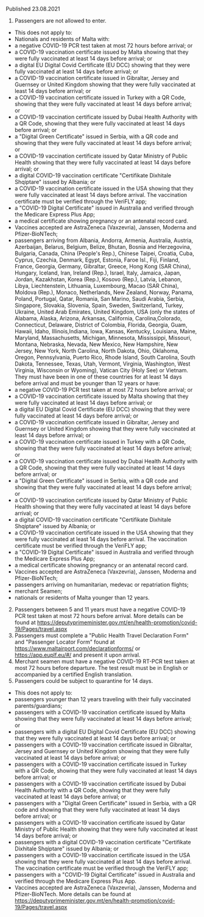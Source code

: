 Published 23.08.2021
1. Passengers are not allowed to enter.
- This does not apply to:
- Nationals and residents of Malta with:
- a negative COVID-19 PCR test taken at most 72 hours before arrival; or
- a COVID-19 vaccination certificate issued by Malta showing that they were fully vaccinated at least 14 days before arrival; or
- a digital EU Digital Covid Certificate (EU DCC) showing that they were fully vaccinated at least 14 days before arrival; or
- a COVID-19 vaccination certificate issued in Gibraltar, Jersey and Guernsey or United Kingdom showing that they were fully vaccinated at least 14 days before arrival; or
- a COVID-19 vaccination certificate issued in Turkey with a QR Code, showing that they were fully vaccinated at least 14 days before arrival; or
- a COVID-19 vaccination certificate issued by Dubai Health Authority with a QR Code, showing that they were fully vaccinated at least 14 days before arrival; or
- a "Digital Green Certificate" issued in Serbia, with a QR code and showing that they were fully vaccinated at least 14 days before arrival; or
- a COVID-19 vaccination certificate issued by Qatar Ministry of Public Health showing that they were fully vaccinated at least 14 days before arrival; or
- a digital COVID-19 vaccination certificate "Certifikate Dixhitale Shqiptare" issued by Albania; or
- a COVID-19 vaccination certificate issued in the USA showing that they were fully vaccinated at least 14 days before arrival. The vaccination certificate must be verified through the VeriFLY app;
- a "COVID-19 Digital Certificate" issued in Australia and verified through the Medicare Express Plus App;
- a medical certificate showing pregnancy or an antenatal record card.
- Vaccines accepted are AstraZeneca (Vaxzevria), Janssen, Moderna and Pfizer-BioNTech;
- passengers arriving from Albania, Andorra, Armenia, Australia, Austria, Azerbaijan, Belarus, Belgium, Belize, Bhutan, Bosnia and Herzegovina, Bulgaria, Canada, China (People's Rep.), Chinese Taipei, Croatia, Cuba, Cyprus, Czechia, Denmark, Egypt, Estonia, Faroe Isl., Fiji, Finland, France, Georgia, Germany, Gibraltar, Greece, Hong Kong (SAR China), Hungary, Iceland, Iran, Ireland (Rep.), Israel, Italy, Jamaica, Japan, Jordan, Kazakhstan, Korea (Rep.), Kosovo (Rep.), Latvia, Lebanon, Libya, Liechtenstein, Lithuania, Luxembourg, Macao (SAR China), Moldova (Rep.), Monaco, Netherlands, New Zealand, Norway, Panama, Poland, Portugal, Qatar, Romania, San Marino, Saudi Arabia, Serbia, Singapore, Slovakia, Slovenia, Spain, Sweden, Switzerland, Turkey, Ukraine, United Arab Emirates, United Kingdom, USA (only the states of Alabama, Alaska, Arizona, Arkansas, California, Carolina,Colorado, Connecticut, Delaware, District of Colombia, Florida, Georgia, Guam, Hawaii, Idaho, Illinois,Indiana, Iowa, Kansas, Kentucky, Louisiana, Maine, Maryland, Massachusetts, Michigan, Minnesota, Mississippi, Missouri, Montana, Nebraska, Nevada, New Mexico, New Hampshire, New Jersey, New York, North Carolina, North Dakota, Ohio, Oklahoma, Oregon, Pennsylvania, Puerto Rico, Rhode Island, South Carolina, South Dakota, Tennessee, Texas, Utah, Vermont, Virginia, Washington, West Virginia, Wisconsin or Wyoming), Vatican City (Holy See) or Vietnam. They must have been in one of these countries for at least 14 days before arrival and must be younger than 12 years or have:
- a negative COVID-19 PCR test taken at most 72 hours before arrival; or
- a COVID-19 vaccination certificate issued by Malta showing that they were fully vaccinated at least 14 days before arrival; or
- a digital EU Digital Covid Certificate (EU DCC) showing that they were fully vaccinated at least 14 days before arrival; or
- a COVID-19 vaccination certificate issued in Gibraltar, Jersey and Guernsey or United Kingdom showing that they were fully vaccinated at least 14 days before arrival; or
- a COVID-19 vaccination certificate issued in Turkey with a QR Code, showing that they were fully vaccinated at least 14 days before arrival; or
- a COVID-19 vaccination certificate issued by Dubai Health Authority with a QR Code, showing that they were fully vaccinated at least 14 days before arrival; or
- a "Digital Green Certificate" issued in Serbia, with a QR code and showing that they were fully vaccinated at least 14 days before arrival; or
- a COVID-19 vaccination certificate issued by Qatar Ministry of Public Health showing that they were fully vaccinated at least 14 days before arrival; or
- a digital COVID-19 vaccination certificate "Certifikate Dixhitale Shqiptare" issued by Albania; or
- a COVID-19 vaccination certificate issued in the USA showing that they were fully vaccinated at least 14 days before arrival. The vaccination certificate must be verified through the VeriFLY app;
- a "COVID-19 Digital Certificate" issued in Australia and verified through the Medicare Express Plus App;
- a medical certificate showing pregnancy or an antenatal record card.
- Vaccines accepted are AstraZeneca (Vaxzevria), Janssen, Moderna and Pfizer-BioNTech;
- passengers arriving on humanitarian, medevac or repatriation flights;
- merchant Seamen;
- nationals or residents of Malta younger than 12 years.
2. Passengers between 5 and 11 years must have a negative COVID-19 PCR test taken at most 72 hours before arrival. More details can be found at <a href="https://deputyprimeminister.gov.mt/en/health-promotion/covid-19/Pages/travel.aspx">https://deputyprimeminister.gov.mt/en/health-promotion/covid-19/Pages/travel.aspx</a> 
3. Passengers must complete a "Public Health Travel Declaration Form" and "Passenger Locator Form" found at <a href="https://www.maltairport.com/declarationforms/">https://www.maltairport.com/declarationforms/</a> or <a href="https://app.euplf.eu/#/">https://app.euplf.eu/#/</a> and present it upon arrival.
4. Merchant seamen must have a negative COVID-19 RT-PCR test taken at most 72 hours before departure. The test result must be in English or accompanied by a certified English translation.
5. Passengers could be subject to quarantine for 14 days. 
- This does not apply to: 
- passengers younger than 12 years traveling with their fully vaccinated parents/guardians;
- passengers with a COVID-19 vaccination certificate issued by Malta showing that they were fully vaccinated at least 14 days before arrival; or
- passengers with a digital EU Digital Covid Certificate (EU DCC) showing that they were fully vaccinated at least 14 days before arrival; or
- passengers with a COVID-19 vaccination certificate issued in Gibraltar, Jersey and Guernsey or United Kingdom showing that they were fully vaccinated at least 14 days before arrival; or
- passengers with a COVID-19 vaccination certificate issued in Turkey with a QR Code, showing that they were fully vaccinated at least 14 days before arrival; or
- passengers with a COVID-19 vaccination certificate issued by Dubai Health Authority with a QR Code, showing that they were fully vaccinated at least 14 days before arrival; or
- passengers with a "Digital Green Certificate" issued in Serbia, with a QR code and showing that they were fully vaccinated at least 14 days before arrival; or
- passengers with a COVID-19 vaccination certificate issued by Qatar Ministry of Public Health showing that they were fully vaccinated at least 14 days before arrival; or
- passengers with a digital COVID-19 vaccination certificate "Certifikate Dixhitale Shqiptare" issued by Albania; or
- passengers with a COVID-19 vaccination certificate issued in the USA showing that they were fully vaccinated at least 14 days before arrival. The vaccination certificate must be verified through the VeriFLY app;
- passengers with a "COVID-19 Digital Certificate" issued in Australia and verified through the Medicare Express Plus App.
- Vaccines accepted are AstraZeneca (Vaxzevria), Janssen, Moderna and Pfizer-BioNTech.
More details can be found at <a href="https://deputyprimeminister.gov.mt/en/health-promotion/covid-19/Pages/travel.aspx">https://deputyprimeminister.gov.mt/en/health-promotion/covid-19/Pages/travel.aspx</a> 

